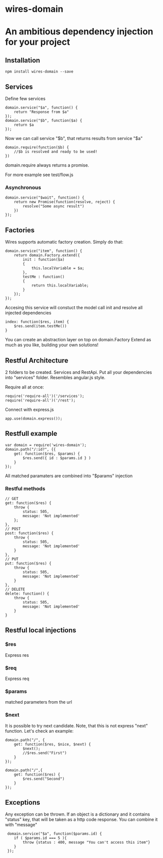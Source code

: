 wires-domain
============

# An ambitious dependency injection for your project


## Installation

	npm install wires-domain --save

## Services

Define few services

	domain.service("$a", function() {
		return "Response from $a"
	});
	domain.service("$b", function($a) {
		return $a
	});

Now we can call service "$b", that returns results from service "$a"

	domain.require(function($b) {
		//$b is resolved and ready to be used!
	})

domain.require always returns a promise.

For more example see test/flow.js

### Asynchronous

	domain.service("$wait", function() {
		return new Promise(function(resolve, reject) {
			resolve("Some async result")
		})
	});


## Factories

Wires supports automatic factory creation.
Simply do that:

    domain.service("item", function() {
		return domain.Factory.extend({
		    init : function($a)
		    {
		    	this.localVariable = $a;
		    },
		    testMe : function()
		    {
		    	return this.localVariable;
		    }
		});
	});

Accesing this service will constuct the model call init and resolve all injected dependencies

	index: function($res, item) {
		$res.send(item.testMe())
	}

You can create an abstraction layer on top on domain.Factory
Extend as much as you like, building your own solutions!


## Restful Architecture

2 folders to be created. Services and RestApi. Put all your dependencies into "services" folder.
Resembles angular.js style.

Require all at once:

	require('require-all')('/services');
	require('require-all')('/rest');

Connect with express.js

	app.use(domain.express());


## Restfull example

	var domain = require('wires-domain');
	domain.path("/:id?", {{
		get: function($res, $params) {
			$res.send({ id : $params.id } )
		}
	});

All matched paramaters are combined into "$params" injection

### Restful methods

	// GET
    get: function($res) {
		throw {
			status: 505,
			message: 'Not implemented'
		};
	},
	// POST
	post: function($res) {
		throw {
			status: 505,
			message: 'Not implemented'
		}
	},
	// PUT
	put: function($res) {
		throw {
			status: 505,
			message: 'Not implemented'
		}
	},
	// DELETE
	delete: function() {
		throw {
			status: 505,
			message: 'Not implemented'
		}
	}


## Restful local injections

### $res
Express res

### $req
Express req

### $params
matched parameters from the url

### $next
It is possible to try next candidate. Note, that this is not express "next" function.
Let's check an example:

	domain.path("/", {
		get: function($res, $nice, $next) {
			$next();
			//$res.send("First")
		}
	});

	domain.path("/",{
		get: function($res) {
			$res.send("Second")
		}
	});


## Exceptions

Any exception can be thrown. If an object is a dictionary and it contains "status" key, that will be taken as a http code response. You can combine it with "message"

     domain.service("$a", function($params.id) {
		if ( $params.id === 5 ){
			throw {status : 400, message "You can't access this item"}
		}
     });
